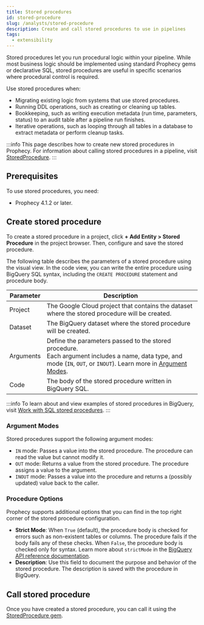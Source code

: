 ```yaml
---
title: Stored procedures
id: stored-procedure
slug: /analysts/stored-procedure
description: Create and call stored procedures to use in pipelines
tags:
  - extensibility
---
```


Stored procedures let you run procedural logic within your pipeline. While most business logic should be implemented using standard Prophecy gems or declarative SQL, stored procedures are useful in specific scenarios where procedural control is required.

Use stored procedures when:

- Migrating existing logic from systems that use stored procedures.
- Running DDL operations, such as creating or cleaning up tables.
- Bookkeeping, such as writing execution metadata (run time, parameters, status) to an audit table after a pipeline run finishes.
- Iterative operations, such as looping through all tables in a database to extract metadata or perform cleanup tasks.

:::info
This page describes how to create new stored procedures in Prophecy. For information about calling stored procedures in a pipeline, visit [StoredProcedure](/analysts/stored-procedure-gem).
:::

## Prerequisites

To use stored procedures, you need:

- Prophecy 4.1.2 or later.

## Create stored procedure

To create a stored procedure in a project, click **+ Add Entity > Stored Procedure** in the project browser. Then, configure and save the stored procedure.

The following table describes the parameters of a stored procedure using the visual view. In the code view, you can write the entire procedure using BigQuery SQL syntax, including the `CREATE PROCEDURE` statement and procedure body.

| Parameter | Description                                                                                                                                                                               |
| --------- | ----------------------------------------------------------------------------------------------------------------------------------------------------------------------------------------- |
| Project   | The Google Cloud project that contains the dataset where the stored procedure will be created.                                                                                            |
| Dataset   | The BigQuery dataset where the stored procedure will be created.                                                                                                                          |
| Arguments | Define the parameters passed to the stored procedure. <br/>Each argument includes a name, data type, and mode (`IN`, `OUT`, or `INOUT`). Learn more in [Argument Modes](#argument-modes). |
| Code      | The body of the stored procedure written in BigQuery SQL.                                                                                                                                 |

:::info
To learn about and view examples of stored procedures in BigQuery, visit [Work with SQL stored procedures](https://cloud.google.com/bigquery/docs/procedures).
:::

### Argument Modes

Stored procedures support the following argument modes:

- `IN` mode: Passes a value into the stored procedure. The procedure can read the value but cannot modify it.
- `OUT` mode: Returns a value from the stored procedure. The procedure assigns a value to the argument.
- `INOUT` mode: Passes a value into the procedure and returns a (possibly updated) value back to the caller.

### Procedure Options

Prophecy supports additional options that you can find in the top right corner of the stored procedure configuration.

- **Strict Mode**: When `True` (default), the procedure body is checked for errors such as non-existent tables or columns. The procedure fails if the body fails any of these checks. When `False`, the procedure body is checked only for syntax. Learn more about `strictMode` in the [BigQuery API reference documentation](https://cloud.google.com/bigquery/docs/reference/rest/v2/routines).
- **Description**: Use this field to document the purpose and behavior of the stored procedure. The description is saved with the procedure in BigQuery.

## Call stored procedure

Once you have created a stored procedure, you can call it using the [StoredProcedure gem](/analysts/stored-procedure-gem).

<!-- ## Reusing and sharing stored procedures

After you create a stored procedure in Prophecy, you can call it in any pipeline of your project. To make your stored procedures available to other teams, you can share your project as a package in the [Package Hub](/engineers/package-hub). Other users will be able to call and use the stored procedure, provided they have the necessary permissions in BigQuery to run and perform the actions defined in the procedure. -->
